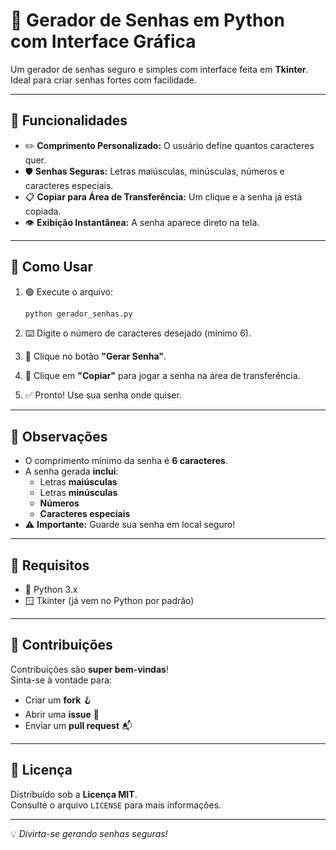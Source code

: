 # 🔐 Gerador de Senhas em Python com Interface Gráfica

Um gerador de senhas seguro e simples com interface feita em **Tkinter**. Ideal para criar senhas fortes com facilidade.

---

## 🚀 Funcionalidades

- ✏️ **Comprimento Personalizado:** O usuário define quantos caracteres quer.
- 🛡️ **Senhas Seguras:** Letras maiúsculas, minúsculas, números e caracteres especiais.
- 📋 **Copiar para Área de Transferência:** Um clique e a senha já está copiada.
- 👁️ **Exibição Instantânea:** A senha aparece direto na tela.

---

## 🧠 Como Usar

1. 🟢 Execute o arquivo:

   ```bash
   python gerador_senhas.py
   ```

2. ⌨️ Digite o número de caracteres desejado (mínimo 6).
3. 🔁 Clique no botão **"Gerar Senha"**.
4. 📎 Clique em **"Copiar"** para jogar a senha na área de transferência.
5. ✅ Pronto! Use sua senha onde quiser.

---

## 📌 Observações

- O comprimento mínimo da senha é **6 caracteres**.
- A senha gerada **inclui**:
  - Letras **maiúsculas**
  - Letras **minúsculas**
  - **Números**
  - **Caracteres especiais**
- ⚠️ **Importante:** Guarde sua senha em local seguro!

---

## 🧰 Requisitos

- 🐍 Python 3.x
- 🪟 Tkinter (já vem no Python por padrão)

---

## 🤝 Contribuições

Contribuições são **super bem-vindas**!  
Sinta-se à vontade para:

- Criar um **fork** 🪝
- Abrir uma **issue** 🐞
- Enviar um **pull request** 📬

---

## 📄 Licença

Distribuído sob a **Licença MIT**.  
Consulte o arquivo `LICENSE` para mais informações.

---

💡 *Divirta-se gerando senhas seguras!*
